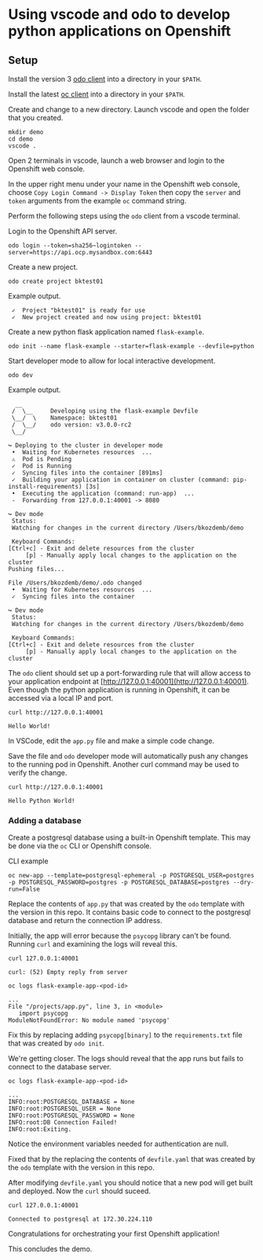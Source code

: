 # Using vscode and odo to develop python applications on Openshift

## Setup
Install the version 3 [odo client](https://mirror.openshift.com/pub/openshift-v4/x86_64/clients/odo/) into a 
directory in your `$PATH`. 

Install the latest [oc client](https://mirror.openshift.com/pub/openshift-v4/x86_64/clients/ocp/latest/) into a 
directory in your `$PATH`. 

Create and change to a new directory. Launch vscode and open the folder that you created.
```
mkdir demo
cd demo
vscode .
```

Open 2 terminals in vscode, launch a web browser and login to
the Openshift web console.

In the upper right menu under your name in the Openshift web console, choose `Copy Login Command -> Display Token` then copy the `server` and `token` arguments from the example `oc` command string.

Perform the following steps using the `odo` client from a vscode terminal. 

Login to the Openshift API server.
```
odo login --token=sha256~logintoken --server=https://api.ocp.mysandbox.com:6443
```

Create a new project.
```
odo create project bktest01
```
Example output.
```
 ✓  Project "bktest01" is ready for use
 ✓  New project created and now using project: bktest01
 ```

Create a new python flask application named `flask-example`.
```
odo init --name flask-example --starter=flask-example --devfile=python
```

Start developer mode to allow for local interactive development.
```
odo dev
```
Example output.
```
  __
 /  \__     Developing using the flask-example Devfile
 \__/  \    Namespace: bktest01
 /  \__/    odo version: v3.0.0-rc2
 \__/

↪ Deploying to the cluster in developer mode
 •  Waiting for Kubernetes resources  ...
 ⚠  Pod is Pending
 ✓  Pod is Running
 ✓  Syncing files into the container [891ms]
 ✓  Building your application in container on cluster (command: pip-install-requirements) [3s]
 •  Executing the application (command: run-app)  ...
 -  Forwarding from 127.0.0.1:40001 -> 8080

↪ Dev mode
 Status:
 Watching for changes in the current directory /Users/bkozdemb/demo

 Keyboard Commands:
[Ctrl+c] - Exit and delete resources from the cluster
     [p] - Manually apply local changes to the application on the cluster
Pushing files...

File /Users/bkozdemb/demo/.odo changed
 •  Waiting for Kubernetes resources  ...
 ✓  Syncing files into the container 

↪ Dev mode
 Status:
 Watching for changes in the current directory /Users/bkozdemb/demo

 Keyboard Commands:
[Ctrl+c] - Exit and delete resources from the cluster
     [p] - Manually apply local changes to the application on the cluster
```

The `odo` client should set up a port-forwarding rule that will allow access
to your application endpoint at [http://127.0.0.1:40001](http://127.0.0.1:40001). Even
though the python application is running in Openshift, it can be accessed via a local IP and port.

```
curl http://127.0.0.1:40001

Hello World!
```

In VSCode, edit the `app.py` file and make a simple code change.

Save the file and `odo` developer mode will automatically push any changes to the running pod in Openshift. Another curl command may be used to verify the change.
```
curl http://127.0.0.1:40001

Hello Python World!
```

### Adding a database

Create a postgresql database using a built-in Openshift template. This may be done via the `oc` CLI or Openshift console.

CLI example
```
oc new-app --template=postgresql-ephemeral -p POSTGRESQL_USER=postgres -p POSTGRESQL_PASSWORD=postgres -p POSTGRESQL_DATABASE=postgres --dry-run=False
```

Replace the contents of `app.py` that was created by the `odo` template with the version in this repo. It contains basic code
to connect to the postgresql database and return the connection IP address. 

Initially, the app will error because the `psycopg` library can't be found. Running `curl` and examining the logs will reveal this.
```
curl 127.0.0.1:40001
```
```
curl: (52) Empty reply from server
```
```
oc logs flask-example-app-<pod-id>
```
```
...
File "/projects/app.py", line 3, in <module>
   import psycopg
ModuleNotFoundError: No module named 'psycopg'
```

Fix this by replacing adding `psycopg[binary]` to the `requirements.txt` file that was created by `odo init`.

We're getting closer. The logs should reveal that the app runs but fails to connect to the database server.
```
oc logs flask-example-app-<pod-id>
```
```
...
INFO:root:POSTGRESQL_DATABASE = None
INFO:root:POSTGRESQL_USER = None
INFO:root:POSTGRESQL_PASSWORD = None
INFO:root:DB Connection Failed!
INFO:root:Exiting.
```

Notice the environment variables needed for authentication are null.

Fixed that by the replacing the contents of `devfile.yaml` that was created by the `odo` template with the version in this repo.

After modifying `devfile.yaml` you should notice that a new pod will get built and deployed. Now the `curl` should suceed.

```
curl 127.0.0.1:40001
```
```
Connected to postgresql at 172.30.224.110
```

Congratulations for orchestrating your first Openshift application!

This concludes the demo.
